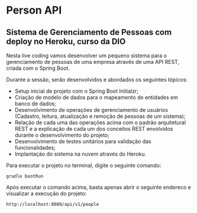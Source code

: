 # Person API

## Sistema de Gerenciamento de Pessoas com deploy no Heroku, curso da DIO

Nesta live coding vamos desenvolver um pequeno sistema para o gerenciamento de pessoas de uma empresa através de uma API REST, criada com o Spring Boot.

Durante a sessão, serão desenvolvidos e abordados os seguintes tópicos:

- Setup inicial de projeto com o Spring Boot Initialzr;
- Criação de modelo de dados para o mapeamento de entidades em banco de dados;
- Desenvolvimento de operações de gerenciamento de usuários (Cadastro, leitura, atualização e remoção de pessoas de um sistema);
- Relação de cada uma das operações acima com o padrão arquitetural REST e a explicação de cada um dos conceitos REST envolvidos durante o desenvolvimento do projeto;
- Desenvolvimento de testes unitários para validação das funcionalidades;
- Implantação do sistema na nuvem através do Heroku.

Para executar o projeto no terminal, digite o seguinte comando:

```
gradle bootRun
```

Após executar o comando acima, basta apenas abrir o seguinte endereco e visualizar a execução do projeto:

```
http://localhost:8080/api/v1/people
```